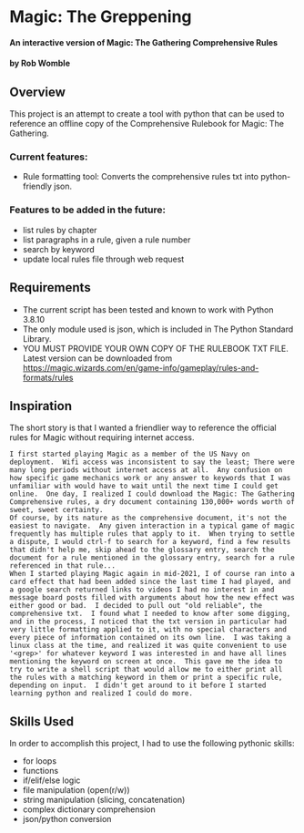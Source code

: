 # Magic: The Greppening
#### An interactive version of Magic: The Gathering Comprehensive Rules
#### by Rob Womble
## Overview
This project is an attempt to create a tool with python that can be used to reference an offline copy of the Comprehensive Rulebook for Magic: The Gathering.

### Current features:
* Rule formatting tool: Converts the comprehensive rules txt into python-friendly json.

### Features to be added in the future:
* list rules by chapter
* list paragraphs in a rule, given a rule number
* search by keyword
* update local rules file through web request

## Requirements
* The current script has been tested and known to work with Python 3.8.10
* The only module used is json, which is included in The Python Standard Library.
* YOU MUST PROVIDE YOUR OWN COPY OF THE RULEBOOK TXT FILE. Latest version can be downloaded from https://magic.wizards.com/en/game-info/gameplay/rules-and-formats/rules

## Inspiration
The short story is that I wanted a friendlier way to reference the official rules for Magic without requiring internet access.

	I first started playing Magic as a member of the US Navy on deployment.  Wifi access was inconsistent to say the least; There were many long periods without internet access at all.  Any confusion on how specific game mechanics work or any answer to keywords that I was unfamiliar with would have to wait until the next time I could get online.  One day, I realized I could download the Magic: The Gathering Comprehensive rules, a dry document containing 130,000+ words worth of sweet, sweet certainty.
	Of course, by its nature as the comprehensive document, it's not the easiest to navigate.  Any given interaction in a typical game of magic frequently has multiple rules that apply to it.  When trying to settle a dispute, I would ctrl-f to search for a keyword, find a few results that didn't help me, skip ahead to the glossary entry, search the document for a rule mentioned in the glossary entry, search for a rule referenced in that rule...
	When I started playing Magic again in mid-2021, I of course ran into a card effect that had been added since the last time I had played, and a google search returned links to videos I had no interest in and message board posts filled with arguments about how the new effect was either good or bad.  I decided to pull out "old reliable", the comprehensive txt.  I found what I needed to know after some digging, and in the process, I noticed that the txt version in particular had very little formatting applied to it, with no special characters and every piece of information contained on its own line.  I was taking a linux class at the time, and realized it was quite convenient to use '<grep>' for whatever keyword I was interested in and have all lines mentioning the keyword on screen at once.  This gave me the idea to try to write a shell script that would allow me to either print all the rules with a matching keyword in them or print a specific rule, depending on input.  I didn't get around to it before I started learning python and realized I could do more.

## Skills Used
In order to accomplish this project, I had to use the following pythonic skills:
* for loops
* functions
* if/elif/else logic
* file manipulation (open(r/w))
* string manipulation (slicing, concatenation)
* complex dictionary comprehension
* json/python conversion
